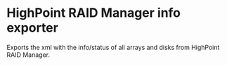 # HighPoint RAID Manager info exporter
Exports the xml with the info/status of all arrays and disks from HighPoint RAID Manager.